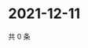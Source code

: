 # 2021-12-11

共 0 条

<!-- BEGIN WEIBO -->
<!-- 最后更新时间 Sat Dec 11 2021 10:28:09 GMT+0800 (China Standard Time) -->

<!-- END WEIBO -->
